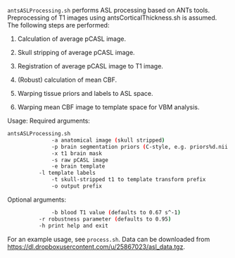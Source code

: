 `antsASLProcessing.sh` performs ASL processing based on ANTs tools.  Preprocessing of T1 images using antsCorticalThickness.sh is assumed.  The following steps are performed: 

1. Calculation of average pCASL image. 

2. Skull stripping of average pCASL image. 

3. Registration of average pCASL image to T1 image. 

4. (Robust) calculation of mean CBF. 

5. Warping tissue priors and labels to ASL space.

6. Warping mean CBF image to template space for VBM analysis.

Usage: 
Required arguments: 
```bash 
antsASLProcessing.sh 
              -a anatomical image (skull stripped)  
              -p brain segmentation priors (C-style, e.g. priors%d.nii.gz) 
              -x t1 brain mask
              -s raw pCASL image 
              -e brain template
	      -l template labels
              -t skull-stripped t1 to template transform prefix 
              -o output prefix
```
Optional arguments: 
```bash
              -b blood T1 value (defaults to 0.67 s^-1) 
	      -r robustness parameter (defaults to 0.95)             
	      -h print help and exit
```
For an example usage, see `process.sh`.  Data can be downloaded from https://dl.dropboxusercontent.com/u/25867023/asl_data.tgz. 
